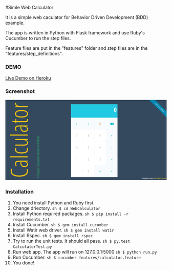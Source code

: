 #Simle Web Calculator

It is a simple web caculator for Behavior Driven Development (BDD) example.

The app is written in Python with Flask framework and use Ruby's Cucumber to run the step files.

Feature files are put in the "features" folder and step files are in the "features/step_definitions".

### DEMO
[Live Demo on Heroku](http://webcalculator.herokuapp.com/)

### Screenshot
![Screenshot](https://raw.githubusercontent.com/imidya/WebCalculator/master/static/img/screenshot.png)
### Installation
1. You need install Python and Ruby first.
2. Change driectory.
        ```sh
        $ cd WebCalculator
        ```
3. Install Python required packages.
        ```sh
        $ pip install -r requirements.txt
        ```
4. Install Cucumber.
        ```sh
        $ gem install cucumber
        ```
5. Install Watir web driver.
        ```sh
        $ gem install watir
        ```
6. Install Rspec.
        ```sh
        $ gem install rspec
        ```
7. Try to run the unit tests. It should all pass.
        ```sh
        $ py.test CalculatorTest.py
        ```
8. Run web app. The app will run on 127.0.0.1:5000
        ```sh
        $ python run.py
        ```
9. Run Cucumber.
        ```sh
        $ cucumber features/calculator.feature
        ```
10. You done!